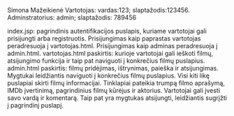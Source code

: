 Simona Mažeikienė
Vartotojas: vardas:123;
slaptažodis:123456.
Adminstratorius: admin;
slaptažodis: 789456

index.jsp: pagrindinis autentifikacijos puslapis, kuriame vartotojai gali prisijungti arba registruotis. Prisijungimas kaip paprastas vartotojas peradresuoja į vartotojas.html. Prisijungimas kaip adminas peradresuoja į admin.html. vartotojas.html paskirtis: kurioje vartotojai gali ieškoti filmų, atsijungimo funkcija ir taip pat naviguoti į konkrečius filmų puslapius. admin.html paskirtis: filmų pridėjimas, ištrynimas, paieška ir atsijungimas. Mygtukai leidžiantis naviguoti į konkrečius filmų puslapius. Visi kiti likę puslapiai skirti filmų informacijai. Tinklapiai pateikia trumpą filmo aprašymą, IMDb įvertinimą, pagrindinius filmų kūrėjus ir aktorius. Vartotojai gali įvesti savo vardą ir komentarą. Taip pat yra mygtukas atsijungti, leidžiantis sugrįžti į pagrindinį puslapį.
